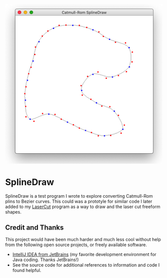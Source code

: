 <p align="center"><img src="/images/SplineDraw%20Screenshot.png"></p>

# SplineDraw

SplineDraw is a test program I wrote to explore converting Catmull-Rom plins to Bezier curves.  This could was a prototyle for similar code I later added to my [LaserCut](https://github.com/wholder/LaserCut) program as a way to draw and the laser cut freeform shapes.

## Credit and Thanks

This project would have been much harder and much less cool without help from the following open source projects, or freely available software.

- [IntelliJ IDEA from JetBrains](https://www.jetbrains.com/idea/) (my favorite development environment for Java coding. Thanks JetBrains!)
- See the source code for additional references to information and code I found helpful.